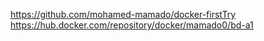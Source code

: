 https://github.com/mohamed-mamado/docker-firstTry
https://hub.docker.com/repository/docker/mamado0/bd-a1
